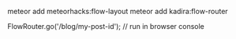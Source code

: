 meteor add meteorhacks:flow-layout
meteor add kadira:flow-router

FlowRouter.go('/blog/my-post-id'); // run in browser console

    
